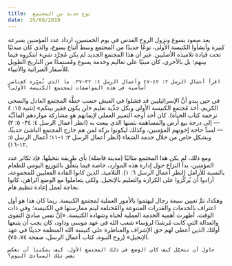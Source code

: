 ```yaml
---
title:  نوع جديد من المجتمع
date:  25/08/2019
---
```


بعد صعود يسوع ونزول الروح القدس في يوم الخمسين، ازداد عدد المؤمنين بسرعة كبيرة وأنشأوا الكنيسة الأولى، نوعًا جديدًا من المجتمع وسط أتباع يسوع، والذي كان مبدئيًا تحت قيادة تلاميذه الأصليين. غير أن هذا المجتمع الجديد لم يكن مُجرَّد شيء ابتكروه فيما بينهم؛ بل بالأحرى، كان مبنيًا على تعاليم وخدمة يسوع ومُستمدًا من التاريخ الطويل للأسفار العبرانية والأنبياء.

`اقرأ أعمال الرسل ٢: ٤٢-٤٧ وأعمال الرسل ٤: ٣٢-٣٧. ما الذي تُميِّزه كعناصر أساسية في هذه المواصفات لمجتمع الكنيسة الأولى؟`

في حين يبدو أنَّ الإسرائيليين قد فشلوا في العيش حسب خطَّة المجتمع العادل والسخي الكريم، أخذ مُجتمع الكنيسة الأولى وبكل جدِّية تعليم «لن يكون فقير بينكم» (تثنية ١٥: ٤ ترجمة كتاب الحياة). كان أحد أوجه التعبير العملي لإيمانهم هو مشاركة مواردهم المادِّيَّة — إلى درجة بيع أرض والمساهمة بثمنها الذي بيعت به (انظر أعمال الرسل ٤: ٣٤- ٥: ٢) — لسدِّ حاجة إخوتهم المؤمنين، وكذلك ليكونوا بركة لمن هم خارج المجتمع الناشئ حديثًا، وبشكل خاص من خلال خدمة الشفاء (انظر أعمال الرسل ٣: ١-١١؛ أعمال الرسل ٥: ١٢-١٦).

ومع ذلك، لم يكن هذا المجتمع مثاليًا (مدينة فاضلة) بأي طريقة نتخيلها. فإذ تكاثر عدد المؤمنين، بدأ النزاع حول إدارة هذه الموارد، خاصة فيما يتعلَّق بالتوزيع اليومي للطعام بالنسبة للأرامل (انظر أعمال الرسل ٦: ١). التلاميذ، الذين كانوا القادة الفعليين للمجموعة، أرادوا أن يُركِّزوا على الكرازة والتعليم بالإنجيل. ولكي يتعاملوا مع الوضع الراهن، كانوا بحاجة لعمل إعادة تنظيم هام.

وهكذا، تمَّ تعيين سبعة رجال ليهتموا بالأمور العملية لمجتمع الكنيسة. ربما كان هذا هو أول اعتراف بالخدمات والقدرات المتنوعة والمُختلفة ليتم ممارستها في الكنيسة؛ وفي ذات الوقت، أظهرت أهمية الخدمة العملية لحياة وشهادة الكنيسة. «إنَّ نفس مبادئ التقوى والعدالة التي كانت مُرشدًا لرؤساء شعب الله في عهد موسى وداود، كان يجب أن يتبعها أولئك الذين أعطى لهم حق الإشراف والمناظرة على كنيسة الله المنظمة حديثًا في عهد الإنجيل» (روح النبوة، كتاب أعمال الرسل، صفحة ٧٤، ٧٥).

`حاول أن تتخيَّل كيف كان الوضع في ذلك المجتمع الأول. كيف يمكننا أن نعكس نفس تلك المبادئ اليوم؟`